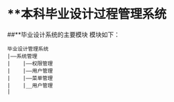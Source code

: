 # **本科毕业设计过程管理系统
##**毕业设计系统的主要模块
模块如下：
```$xslt
毕业设计管理系统
|——系统管理
|    |——权限管理
|    |——用户管理
|    |——菜单管理
|    |__用户管理
|     
```


